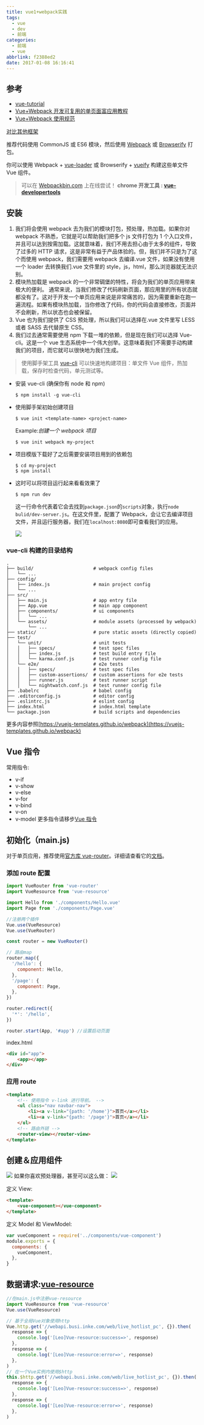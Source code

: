 ```yaml
---
title: vue1+webpack实践
tags:
  - vue
  - dev
  - 前端
categories:
  - 前端
  - vue
abbrlink: f2388ed2
date: 2017-01-08 16:16:41
---
```


## 参考

- [vue-tutorial](https://github.com/MeCKodo/vue-tutorial)
- [Vue+Webpack 开发可复用的单页面富应用教程](https://www.talkingcoder.com/article/6310756346094488391)
- [Vue+Webpack 使用规范](https://www.talkingcoder.com/article/6309726065044556372)

[对比其他框架](https://cn.vuejs.org/guide/comparison.html)

<!-- more -->

推荐代码使用 CommonJS 或 ES6 模块，然后使用 [Webpack](https://webpack.github.io/) 或 [Browserify](https://browserify.org/) 打包。

你可以使用 Webpack + [vue-loader](https://github.com/vuejs/vue-loader) 或 Browserify + [vueify](https://github.com/vuejs/vueify) 构建这些单文件 Vue 组件。

> 可以在 [Webpackbin.com](https://www.webpackbin.com/vue) 上在线尝试！
> **chrome 开发工具 : [vue-developertools](https://chrome.google.com/webstore/detail/vuejs-devtools/nhdogjmejiglipccpnnnanhbledajbpd)**

## 安装

1.  我们将会使用 webpack 去为我们的模块打包，预处理，热加载。如果你对 webpack 不熟悉，它就是可以帮助我们把多个 js 文件打包为 1 个入口文件，并且可以达到按需加载。这就意味着，我们不用去担心由于太多的组件，导致了过多的 HTTP 请求，这是非常有益于产品体验的。但，我们并不只是为了这个而使用 webpack，我们需要用 webpack 去编译.vue 文件，如果没有使用一个 loader 去转换我们.vue 文件里的 style，js，html，那么浏览器就无法识别。
2.  模块热加载是 webpack 的一个非常碉堡的特性，将会为我们的单页应用带来极大的便利。
    通常来说，当我们修改了代码刷新页面，那应用里的所有状态就都没有了。这对于开发一个单页应用来说是非常痛苦的，因为需要重新在跑一遍流程。如果有模块热加载，当你修改了代码，你的代码会直接修改，页面并不会刷新，所以状态也会被保留。
3.  Vue 也为我们提供了 CSS 预处理，所以我们可以选择在.vue 文件里写 LESS 或者 SASS 去代替原生 CSS。
4.  我们过去通常需要使用 npm 下载一堆的依赖，但是现在我们可以选择 Vue-cli。这是一个 vue 生态系统中一个伟大创举。这意味着我们不需要手动构建我们的项目，而它就可以很快地为我们生成。

> 使用脚手架工具 [vue-cli](https://github.com/vuejs/vue-cli) 可以快速地构建项目：单文件 Vue 组件，热加载，保存时检查代码，单元测试等。

- 安装 vue-cli (确保你有 node 和 npm)

  ```
  $ npm install -g vue-cli
  ```

- 使用脚手架初始创建项目

  ```
  $ vue init <template-name> <project-name>
  ```

  Example:_创建一个 webpack 项目_

  ```
  $ vue init webpack my-project
  ```

- 项目模版下载好了之后需要安装项目用到的依赖包

  ```
  $ cd my-project
  $ npm install
  ```

- 这时可以将项目运行起来看看效果了

  ```
  $ npm run dev
  ```

  这一行命令代表着它会去找到`package.json`的`scripts`对象，执行`node bulid/dev-server.js`。在这文件里，配置了 Webpack，会让它去编译项目文件，并且运行服务器，我们在`localhost:8080`即可查看我们的应用。

  ![](https://cdn.scotch.io/9/vFba0QgQRReyNZPgFpKU_vue-time-1.png)

### vue-cli 构建的目录结构

```
.
├── build/                      # webpack config files
│   └── ...
├── config/
│   ├── index.js                # main project config
│   └── ...
├── src/
│   ├── main.js                 # app entry file
│   ├── App.vue                 # main app component
│   ├── components/             # ui components
│   │   └── ...
│   └── assets/                 # module assets (processed by webpack)
│       └── ...
├── static/                     # pure static assets (directly copied)
├── test/
│   └── unit/                   # unit tests
│   │   ├── specs/              # test spec files
│   │   ├── index.js            # test build entry file
│   │   └── karma.conf.js       # test runner config file
│   └── e2e/                    # e2e tests
│   │   ├── specs/              # test spec files
│   │   ├── custom-assertions/  # custom assertions for e2e tests
│   │   ├── runner.js           # test runner script
│   │   └── nightwatch.conf.js  # test runner config file
├── .babelrc                    # babel config
├── .editorconfig.js            # editor config
├── .eslintrc.js                # eslint config
├── index.html                  # index.html template
└── package.json                # build scripts and dependencies
```

更多内容参照[https://vuejs-templates.github.io/webpack](https://vuejs-templates.github.io/webpack)

## Vue 指令

常用指令:

- v-if
- v-show
- v-else
- v-for
- v-bind
- v-on
- v-model
  更多指令请移步[Vue 指令](https://cn.vuejs.org/api/#u6307_u4EE4)

## 初始化（main.js)

对于单页应用，推荐使用[官方库 vue-router](https://github.com/vuejs/vue-router)。详细请查看它的[文档](https://vuejs.github.io/vue-router/)。

### 添加 route 配置

```js
import VueRouter from 'vue-router'
import VueResource from 'vue-resource'

import Hello from './components/Hello.vue'
import Page from './components/Page.vue'

//注册两个插件
Vue.use(VueResource)
Vue.use(VueRouter)

const router = new VueRouter()

// 路由map
router.map({
  '/hello': {
    component: Hello,
  },
  '/page': {
    component: Page,
  },
})

router.redirect({
  '*': '/hello',
})

router.start(App, '#app') //设置启动页面
```

index.html

```html
<div id="app">
    <app></app>
</div>
```

### 应用 route

```html
<template>
    <!-- 使用指令 v-link 进行导航。 -->
    <ul class="nav navbar-nav">
        <li><a v-link="{path: '/home'}">首页</a></li>
        <li><a v-link="{path: '/page'}">首页</a></li>
    </ul>
    <!-- 路由外链 -->
    <router-view></router-view>
</template>
```

## 创建＆应用组件

![](https://cn.vuejs.org/images/vue-component.png)
如果你喜欢预处理器，甚至可以这么做：
![](https://cn.vuejs.org/images/vue-component-with-preprocessors.png)

定义 View:

```html
<template>
    <vue-component></vue-component>
</template>
```

定义 Model 和 ViewModel:

```js
var vueComponent = require('../components/vue-component')
module.exports = {
  components: {
    vueComponent,
  },
}
```

## 数据请求:[vue-resource](https://www.cnblogs.com/keepfool/p/5657065.html)

```js
//在main.js中注册vue-resource
import VueResource from 'vue-resource'
Vue.use(VueResource)
```

```js
// 基于全局Vue对象使用http
Vue.http.get('//webapi.busi.inke.com/web/live_hotlist_pc', {}).then(
  response => {
    console.log('[Leo]Vue-resource:success=>', response)
  },
  response => {
    console.log('[Leo]Vue-resource:error=>', response)
  },
)
// 在一个Vue实例内使用$http
this.$http.get('//webapi.busi.inke.com/web/live_hotlist_pc', {}).then(
  response => {
    console.log('[Leo]Vue-resource:success=>', response)
  },
  response => {
    console.log('[Leo]Vue-resource:error=>', response)
  },
)
```
